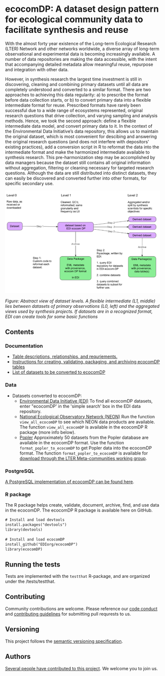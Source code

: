 # ecocomDP: A dataset design pattern for ecological community data to facilitate synthesis and reuse

With the almost forty year existence of the Long-term Ecological Research (LTER) Network and other networks worldwide, a diverse array of long-term observational and experimental data is becoming increasingly available. A number of data repositories are making the data accessible, with the intent that accompanying detailed metadata allow meaningful reuse, repurpose and integration with other data. 

However, in synthesis research the largest time investment is still in discovering, cleaning and combining primary datasets until all data are completely understood and converted to a similar format. There are two approaches to achieving this data regularity: a) to prescribe the format before data collection starts, or b) to convert primary data into a flexible intermediate format for reuse. Prescribed formats have rarely been successful due to a wide range of ecosystems represented, original research questions that drive collection, and varying sampling and analysis methods. Hence, we took the second approach: define a flexible intermediate data model, and convert primary data to it. In the context of the Environmental Data Initiative’s data repository, this allows us to maintain the original dataset, which is most convenient for descibing and answering the original research questions (and does not interfere with depositors' existing practices), add a conversion script in R to reformat the data into the intermediate format and make the harmonized intermediate available to synthesis research. This pre-harmonization step may be accomplished by data managers because the dataset still contains all original information without aggregation, filtering or cleaning necessary for targeted research questions. Although the data are still distributed into distinct datasets, they can easily be discovered and converted further into other formats, for specific secondary use.

![](https://github.com/EDIorg/ecocomDP/blob/master/documentation/images/ecocom_dp_workflow_cut.png)

_Figure: Abstract view of dataset levels. A flexible intermediate (L1, middle) lies between datasets of primary observations (L0, left) and the aggregated views used by synthesis projects. If datasets are in a recognized format, EDI can create tools for some basic functions_

## Contents

### Documentation

* [Table descriptions, relationships, and requriements.](https://github.com/EDIorg/ecocomDP/tree/master/documentation/model)
* [Instructions for creating, validating, packaging, and archiving ecocomDP tables](https://github.com/EDIorg/ecocomDP/tree/master/documentation/instructions)
* [List of datasets to be converted to ecocomDP](https://github.com/EDIorg/ecocomDP/tree/master/documentation/processing_queue)

### Data

* Datasets converted to ecocomDP:
    * [Environmental Data Initiative (EDI)](https://portal.edirepository.org:443/nis/simpleSearch?defType=edismax&q=ecocomDP&fq=-scope:ecotrends&fq=-scope:lter-landsat*&fl=id,packageid,title,author,organization,pubdate,coordinates&debug=false) To find all ecocomDP datasets, enter "ecocomDP' in the 'simple search' box in the EDI data repository.
    * [National Ecological Observatory Network (NEON)](https://github.com/EDIorg/ecocomDP/tree/master/documentation/examples/NEON) Run the function `view_all_ecocomDP` to see which NEON data products are available. The function `view_all_ecocomDP` is available in the ecocomDP R package (more info below).
    * [Popler](https://github.com/AldoCompagnoni/popler) Approximately 50 datasets from the Popler database are available in the ecocomDP format. Use the function `format_popler_to_ecocomDP` to get Popler data into the ecocomDP format. The function `format_popler_to_ecocomDP` is available for [download through the LTER Meta-communities working group](https://github.com/sokole/ltermetacommunities/blob/master/EDI/format_popler_to_ecocomDP.R).

### PostgreSQL

[A PostgreSQL implementation of ecocomDP can be found here](https://github.com/EDIorg/ecocomDP/tree/master/postgreSQL).

### R package

The R package helps create, validate, document, archive, find, and use data in the ecocomDP. The ecocomDP R package is available here on GitHub.
```
# Install and load devtools
install.packages("devtools")
library(devtools)

# Install and load ecocomDP
install_github("EDIorg/ecocomDP")
library(ecocomDP)
```

## Running the tests

Tests are implemented with the `testthat` R-package, and are organized under the /tests/testthat.

## Contributing

Community contributions are welcome. Please reference our [code conduct](https://github.com/EDIorg/ecocomDP/blob/master/CODE_OF_CONDUCT.md) and [contributing guidelines](https://github.com/EDIorg/ecocomDP/blob/master/CONTRIBUTING.md) for submitting pull requrests to us.

## Versioning

This project follows the [semantic versioning specification](https://semver.org).

## Authors

[Several people have contributed to this project](https://github.com/EDIorg/ecocomDP/blob/master/AUTHORS.md). We welcome you to join us.
